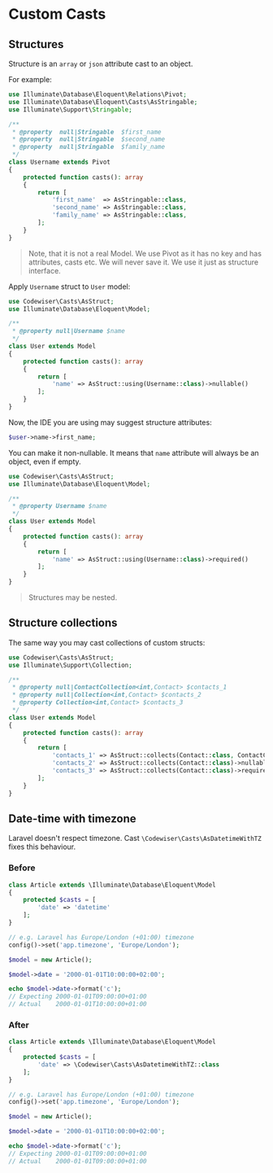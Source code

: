 # Custom Casts

## Structures

Structure is an `array` or `json` attribute cast to an object.

For example:

```php
use Illuminate\Database\Eloquent\Relations\Pivot;
use Illuminate\Database\Eloquent\Casts\AsStringable;
use Illuminate\Support\Stringable;

/**
 * @property  null|Stringable  $first_name
 * @property  null|Stringable  $second_name
 * @property  null|Stringable  $family_name
 */
class Username extends Pivot
{
    protected function casts(): array
    {
        return [
            'first_name'  => AsStringable::class,
            'second_name' => AsStringable::class,
            'family_name' => AsStringable::class,
        ];   
    }
} 
```

> Note, that it is not a real Model. We use Pivot as it has no key and has 
> attributes, casts etc. We will never save it. We use it just as structure 
> interface.

Apply `Username` struct to `User` model:

```php
use Codewiser\Casts\AsStruct;
use Illuminate\Database\Eloquent\Model;

/**
 * @property null|Username $name
 */
class User extends Model
{
    protected function casts(): array
    {
        return [
            'name' => AsStruct::using(Username::class)->nullable()
        ];
    }    
}
```

Now, the IDE you are using may suggest structure attributes:

```php
$user->name->first_name;
```

You can make it non-nullable. It means that `name` attribute will always be an 
object, even if empty.

```php
use Codewiser\Casts\AsStruct;
use Illuminate\Database\Eloquent\Model;

/**
 * @property Username $name
 */
class User extends Model
{
    protected function casts(): array
    {
        return [
            'name' => AsStruct::using(Username::class)->required()
        ];
    }
}
```

> Structures may be nested.

## Structure collections

The same way you may cast collections of custom structs:

```php
use Codewiser\Casts\AsStruct;
use Illuminate\Support\Collection;

/**
 * @property null|ContactCollection<int,Contact> $contacts_1
 * @property null|Collection<int,Contact> $contacts_2
 * @property Collection<int,Contact> $contacts_3
 */
class User extends Model
{
    protected function casts(): array
    {
        return [
            'contacts_1' => AsStruct::collects(Contact::class, ContactCollection::class)->nullable(),
            'contacts_2' => AsStruct::collects(Contact::class)->nullable(),
            'contacts_3' => AsStruct::collects(Contact::class)->required(),
        ];
    }
}
```

## Date-time with timezone

Laravel doesn't respect timezone. 
Cast `\Codewiser\Casts\AsDatetimeWithTZ` fixes this behaviour.

### Before

```php
class Article extends \Illuminate\Database\Eloquent\Model
{
    protected $casts = [
        'date' => 'datetime'
    ];
}
```

```php
// e.g. Laravel has Europe/London (+01:00) timezone
config()->set('app.timezone', 'Europe/London');

$model = new Article();

$model->date = '2000-01-01T10:00:00+02:00';

echo $model->date->format('c');
// Expecting 2000-01-01T09:00:00+01:00
// Actual    2000-01-01T10:00:00+01:00
```

### After

```php
class Article extends \Illuminate\Database\Eloquent\Model
{
    protected $casts = [
        'date' => \Codewiser\Casts\AsDatetimeWithTZ::class
    ];
}
```

```php
// e.g. Laravel has Europe/London (+01:00) timezone
config()->set('app.timezone', 'Europe/London');

$model = new Article();

$model->date = '2000-01-01T10:00:00+02:00';

echo $model->date->format('c');
// Expecting 2000-01-01T09:00:00+01:00
// Actual    2000-01-01T09:00:00+01:00
```